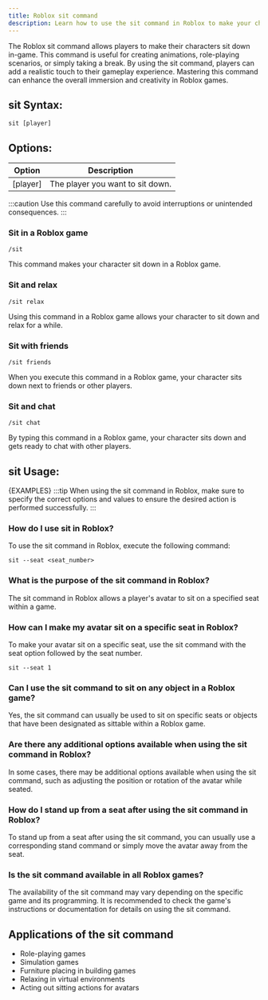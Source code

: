 ```yaml
---
title: Roblox sit command
description: Learn how to use the sit command in Roblox to make your character sit down and take a break.
---
```


The Roblox sit command allows players to make their characters sit down in-game. This command is useful for creating animations, role-playing scenarios, or simply taking a break. By using the sit command, players can add a realistic touch to their gameplay experience. Mastering this command can enhance the overall immersion and creativity in Roblox games.
## sit Syntax:
```console
sit [player]
```

## Options:
| Option     | Description                            |
|------------|----------------------------------------|
| [player]   | The player you want to sit down.       |

:::caution
Use this command carefully to avoid interruptions or unintended consequences.
:::
### Sit in a Roblox game
```console
/sit
```
This command makes your character sit down in a Roblox game.

### Sit and relax
```console
/sit relax
```
Using this command in a Roblox game allows your character to sit down and relax for a while.

### Sit with friends
```console
/sit friends
```
When you execute this command in a Roblox game, your character sits down next to friends or other players.

### Sit and chat
```console
/sit chat
```
By typing this command in a Roblox game, your character sits down and gets ready to chat with other players. 

## sit Usage:
{EXAMPLES}
:::tip
When using the sit command in Roblox, make sure to specify the correct options and values to ensure the desired action is performed successfully.
:::

### How do I use sit in Roblox?
To use the sit command in Roblox, execute the following command:
```console
sit --seat <seat_number>
```

### What is the purpose of the sit command in Roblox?
The sit command in Roblox allows a player's avatar to sit on a specified seat within a game.

### How can I make my avatar sit on a specific seat in Roblox?
To make your avatar sit on a specific seat, use the sit command with the seat option followed by the seat number.
```console
sit --seat 1
```

### Can I use the sit command to sit on any object in a Roblox game?
Yes, the sit command can usually be used to sit on specific seats or objects that have been designated as sittable within a Roblox game.

### Are there any additional options available when using the sit command in Roblox?
In some cases, there may be additional options available when using the sit command, such as adjusting the position or rotation of the avatar while seated.

### How do I stand up from a seat after using the sit command in Roblox?
To stand up from a seat after using the sit command, you can usually use a corresponding stand command or simply move the avatar away from the seat.

### Is the sit command available in all Roblox games?
The availability of the sit command may vary depending on the specific game and its programming. It is recommended to check the game's instructions or documentation for details on using the sit command.
## Applications of the sit command

- Role-playing games
- Simulation games
- Furniture placing in building games
- Relaxing in virtual environments
- Acting out sitting actions for avatars